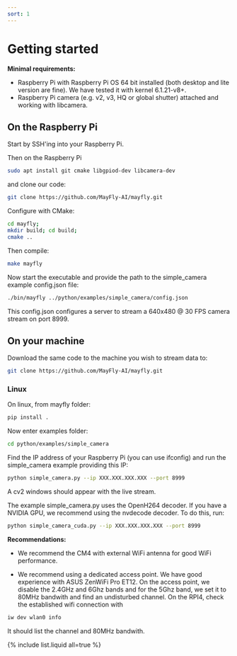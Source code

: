 ```yaml
---
sort: 1
---
```


# Getting started

**Minimal requirements:**
- Raspberry Pi with Raspberry Pi OS 64 bit installed (both desktop and lite version are fine). We have tested it with kernel 6.1.21-v8+. 
- Raspberry Pi camera (e.g. v2, v3, HQ or global shutter) attached and working with libcamera.

## On the Raspberry Pi
Start by SSH'ing into your Raspberry Pi.

Then on the Raspberry Pi
```bash
sudo apt install git cmake libgpiod-dev libcamera-dev
```
and clone our code:
```bash
git clone https://github.com/MayFly-AI/mayfly.git
```

Configure with CMake:
```bash
cd mayfly;
mkdir build; cd build;
cmake ..
```

Then compile:
```bash
make mayfly
```

Now start the executable and provide the path to the simple_camera example config.json file:
```bash
./bin/mayfly ../python/examples/simple_camera/config.json
```
This config.json configures a server to stream a 640x480 @ 30 FPS camera stream on port 8999.

## On your machine 

Download the same code to the machine you wish to stream data to:
```bash
git clone https://github.com/MayFly-AI/mayfly.git
```

### Linux
On linux, from mayfly folder:
```bash
pip install .
```

Now enter examples folder:
```bash
cd python/examples/simple_camera
```

Find the IP address of your Raspberry Pi (you can use ifconfig) and run the simple_camera example providing this IP:
```bash
python simple_camera.py --ip XXX.XXX.XXX.XXX --port 8999
```

A cv2 windows should appear with the live stream.

The example simple_camera.py uses the OpenH264 decoder. If you have a NVIDIA GPU, we recommend using the nvdecode decoder. To do this, run:
```bash
python simple_camera_cuda.py --ip XXX.XXX.XXX.XXX --port 8999
```

**Recommendations:**

- We recommend the CM4 with external WiFi antenna for good WiFi performance.

- We recommend using a dedicated access point. We have good experience with ASUS ZenWiFi Pro ET12. 
On the access point, we disable the 2.4GHz and 6Ghz bands and for the 5Ghz band, we set it to 80MHz bandwith and find an undisturbed channel.
On the RPI4, check the established wifi connection with
```bash
iw dev wlan0 info
```
It should list the channel and 80MHz bandwith.

{% include list.liquid all=true %}
